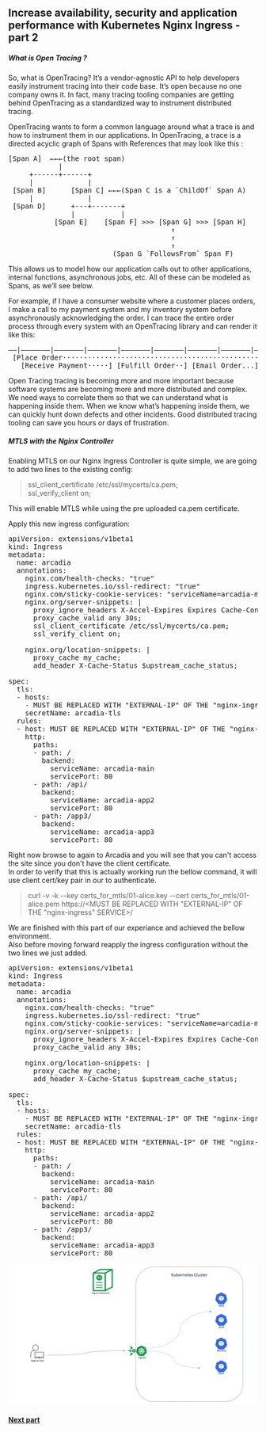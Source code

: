 ## Increase availability, security and application performance with Kubernetes Nginx Ingress - part 2

##### What is Open Tracing ?

So, what is OpenTracing? It’s a vendor-agnostic API to help developers easily instrument tracing into their code base. It’s open because no one company owns it. In fact, many tracing tooling companies are getting behind OpenTracing as a standardized way to instrument distributed tracing.

OpenTracing wants to form a common language around what a trace is and how to instrument them in our applications. In OpenTracing, a trace is a directed acyclic graph of Spans with References that may look like this :
<pre>
[Span A]  ←←←(the root span)
            |
     +------+------+
     |             |
 [Span B]      [Span C] ←←←(Span C is a `ChildOf` Span A)
     |             |
 [Span D]      +---+-------+
               |           |
           [Span E]    [Span F] >>> [Span G] >>> [Span H]
                                       ↑
                                       ↑
                                       ↑
                         (Span G `FollowsFrom` Span F)
</pre>
This allows us to model how our application calls out to other applications, internal functions, asynchronous jobs, etc. All of these can be modeled as Spans, as we’ll see below.

For example, if I have a consumer website where a customer places orders, I make a call to my payment system and my inventory system before asynchronously acknowledging the order. I can trace the entire order process through every system with an OpenTracing library and can render it like this:
<pre>
––|–––––––|–––––––|–––––––|–––––––|–––––––|–––––––|–––––––|–> time
 [Place Order···················································]
   [Receive Payment·····] [Fulfill Order··] [Email Order...]
</pre>

Open Tracing tracing is becoming more and more important because software systems are becoming more and more distributed and complex. We need ways to correlate them so that we can understand what is happening inside them. When we know what’s happening inside them, we can quickly hunt down defects and other incidents. Good distributed tracing tooling can save you hours or days of frustration.

##### MTLS with the Nginx Controller

Enabling MTLS on our Nginx Ingress Controller is quite simple, we are going to add two lines to the existing config:
> ssl_client_certificate /etc/ssl/mycerts/ca.pem;  
> ssl_verify_client on;

This will enable MTLS while using the pre uploaded ca.pem certificate.

Apply this new ingress configuration:
<pre>
apiVersion: extensions/v1beta1
kind: Ingress
metadata:
  name: arcadia
  annotations:
    nginx.com/health-checks: "true"    	
    ingress.kubernetes.io/ssl-redirect: "true"
    nginx.com/sticky-cookie-services: "serviceName=arcadia-main srv_id expires=1h path=/"
    nginx.org/server-snippets: |
      proxy_ignore_headers X-Accel-Expires Expires Cache-Control;
      proxy_cache_valid any 30s;
      ssl_client_certificate /etc/ssl/mycerts/ca.pem;
      ssl_verify_client on;

    nginx.org/location-snippets: |      
      proxy_cache my_cache;
      add_header X-Cache-Status $upstream_cache_status;

spec:
  tls:
  - hosts:
    - MUST BE REPLACED WITH "EXTERNAL-IP" OF THE "nginx-ingress" SERVICE
    secretName: arcadia-tls
  rules:
  - host: MUST BE REPLACED WITH "EXTERNAL-IP" OF THE "nginx-ingress" SERVICE
    http:
      paths:
      - path: /
        backend:
          serviceName: arcadia-main
          servicePort: 80
      - path: /api/
        backend:
          serviceName: arcadia-app2
          servicePort: 80
      - path: /app3/
        backend:
          serviceName: arcadia-app3
          servicePort: 80
</pre>

Right now browse to again to Arcadia and you will see that you can't access the site since you don't have the client certificate.  
In order to verify that this is actually working run the bellow command, it will use client cert/key pair in our to authenticate.
> curl -v -k --key certs_for_mtls/01-alice.key --cert certs_for_mtls/01-alice.pem https://<MUST BE REPLACED WITH "EXTERNAL-IP" OF THE "nginx-ingress" SERVICE>/


We are finished with this part of our experiance and achieved the bellow environment.  
Also before moving forward reapply the ingress configuration without the two lines we just added.

<pre>
apiVersion: extensions/v1beta1
kind: Ingress
metadata:
  name: arcadia
  annotations:
    nginx.com/health-checks: "true"    	
    ingress.kubernetes.io/ssl-redirect: "true"
    nginx.com/sticky-cookie-services: "serviceName=arcadia-main srv_id expires=1h path=/"
    nginx.org/server-snippets: |
      proxy_ignore_headers X-Accel-Expires Expires Cache-Control;
      proxy_cache_valid any 30s;      

    nginx.org/location-snippets: |      
      proxy_cache my_cache;
      add_header X-Cache-Status $upstream_cache_status;

spec:
  tls:
  - hosts:
    - MUST BE REPLACED WITH "EXTERNAL-IP" OF THE "nginx-ingress" SERVICE
    secretName: arcadia-tls
  rules:
  - host: MUST BE REPLACED WITH "EXTERNAL-IP" OF THE "nginx-ingress" SERVICE
    http:
      paths:
      - path: /
        backend:
          serviceName: arcadia-main
          servicePort: 80
      - path: /api/
        backend:
          serviceName: arcadia-app2
          servicePort: 80
      - path: /app3/
        backend:
          serviceName: arcadia-app3
          servicePort: 80
</pre>


![](images/5env.JPG)

#### [Next part](6controller.md)





